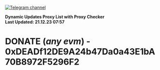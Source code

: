 [![Telegram channel](https://img.shields.io/endpoint?url=https://runkit.io/damiankrawczyk/telegram-badge/branches/master?url=https://t.me/n4z4v0d)](https://t.me/n4z4v0d) 

**Dynamic Updates Proxy List with Proxy Checker**  
**Last Updated: 21.12.23 07:57**

# DONATE (_any evm_) - 0xDEADf12DE9A24b47Da0a43E1bA70B8972F5296F2
